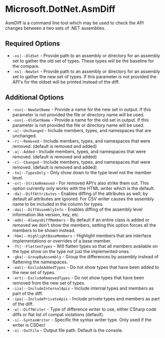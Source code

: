 # Microsoft.DotNet.AsmDiff

AsmDiff is a command line tool which may be used to check the API changes between a two sets of .NET assemblies. 

## Required Options

- `-os|--OldSet` - Provide path to an assembly or directory for an assembly set to gather the old set of types. These types will be the baseline for the compare.
- `-ns|--NewSet` - Provide path to an assembly or directory for an assembly set to gather the new set of types. If this parameter is not provided the API's for the oldset will be printed instead of the diff.

## Additional Options

- `-nsn|--NewSetName` - Provide a name for the new set in output. If this parameter is not provided the file or directory name will be used.
- `-osn|--OldSetName` - Provide a name for the old set in output. If this parameter is not provided the file or directory name will be used.
- `-u|--Unchanged` - Include members, types, and namespaces that are unchanged.
- `-r|--Removed` - Include members, types, and namespaces that were removed. (default is removed and added)
- `-a|--Added` - Include members, types, and namespaces that were removed. (default is removed and added)
- `-c|--Changed` - Include members, types, and namespaces that were removed. (default is removed and added)
- `-to|--TypesOnly` - Only show down to the type level not the member level.
- `-sr|--StrikeRemoved` - For removed API's also strike them out. This option currently only works with the HTML writer which is the default.
- `-da|--DiffAttributes` - Enables diffing of the attributes as well, by default all attributes are ignored. For CSV writer causes the assembly name to be included in the column for types.
- `-dai|--DiffAssemblyInfo` - Enables diffing of the assembly level information like version, key, etc.
- `-adm|--AlwaysDiffMembers` - By default if an entire class is added or removed we don't show the members, setting this option forces all the members to be shown instead.
- `-hbm|--HighlightBaseMembers` - Highlight members that are interface implementations or overrides of a base member.
- `-ft|--FlattenTypes` - Will flatten types so that all members available on the type show on the type not just the implemented ones.
- `-gba|--GroupByAssembly` - Group the differences by assembly instead of flattening the namespaces.
- `-eat|--ExcludeAddedTypes` - Do not show types that have been added to the new set of types.
- `-ert|--ExcludeRemovedTypes` - Do not show types that have been removed from the new set of types.
- `-iia|--IncludeInternalApis` - Include internal types and members as part of the diff.
- `-ipa|--IncludePrivateApis` - Include private types and members as part of the diff.
- `-w|--DiffWriter` - Type of difference writer to use, either CSharp code diffs or flat list of compat violations (default).
- `-s|--SyntaxWriter` - Specific the syntax writer type. Only used if the writer is CSDecl
- `-o|--OutFile` - Output file path. Default is the console.
